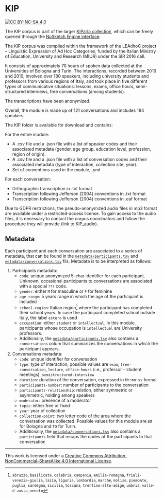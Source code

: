 # KIP

[![CC BY-NC-SA 4.0][cc-by-nc-sa-shield]][cc-by-nc-sa]

The KIP corpus is part of the larger [KIParla collection](www.kiparla.it),
which can be freely queried through the [NoSketch Engine interface](https://kiparla.it/search/).

The KIP corpus was compiled within the framework of the LEAdhoC project – Linguistic Expression
of Ad Hoc Categories, funded by the Italian Ministry of Education, University and Research (MIUR)
under the SIR 2016 call.

It consists of approximately 70 hours of spoken data collected at the Universities of Bologna and
Turin. The interactions, recorded between 2016 and 2019, involved over 180 speakers, including
university students and professors from various regions of Italy, and took place in five different
types of communicative situations: lessons, exams, office hours, semi-structured interviews,
free conversations (among students).

The transcriptions have been anonymized.

Overall, the module is made up of 121 conversations and includes 184 speakers.

The KIP folder is available for download and contains:

For the entire module:

* A .csv file and a .json file with a list of speaker codes and their associated metadata
  (gender, age group, education level, profession, region of origin).
* A .csv file and a .json file with a list of conversation codes and their associated metadata
  (type of interaction, collection site, year).
* Set of conventions used in the module, .yml

For each conversation:

* Orthographic transcription in .txt format
* Transcription following Jefferson (2004) conventions in .txt format
* Transcription following Jefferson (2004) conventions in .eaf format

Due to GDPR restrictions, the pseudo-anonymized audio files in mp3 format are available under a
restricted-access license.
To gain access to the audio files, it is necessary to contact the corpus coordinators and follow
the procedure they will provide (link to KIP_audio).

## Metadata

Each participant and each conversation are associated to a series of metadata, that can be found in the
[`metadata/participants.tsv`](metadata/participants.tsv) and [`metadata/conversations.tsv`](metadata/conversations.tsv) fils.
Metadata is to be interpreted as follows:

1. Participants metadata:
    - `code`: unique anonymized 5-char identifier for each participant. Unknown, occasional participants
     to conversations are associated with a special `???` code.
    - `gender`: either `M` for masculine or `F` for feminine
    - `age-range`: 5 years range in which the age of the participant is included
    - `school-region`: Italian region[^1] where the participant has completed their school years.
     In case the participant completed school outside Italy, the label `estero` is used
    - `occupation`: either `student` or `intellectual`. In this module, participants whose occupation
     is `intellectual` are University professors.
	- Additionally, the [`metadata/participants.tsv`](metadata/participants.tsv) also contains a `conversations`
colum that summarizes the conversations in which the participant appears.
2. Conversations metadata:
   - `code`: unique identifier for conversation
   - `type`: type of interaction, possible values are `exam`, `free-conversation`, `lecture`, `office-hours` (i.e., professor - student meetings), `semistructured-interview`
   - `duration`: duration of the conversation, expressed in `hh:mm:ss` format
   - `participants-number`: number of participants to the conversation
   - `participants-relationship`: relation, either symmetric or asymmetric, holding among speakers
   - `moderator`: presence of a moderator
   - `topic`: either free or fixed
   - `year`: year of collection
   - `collection-point`: two letter code of the area where the conversation was collected. Possible values for this module are `BO` for Bologna and `TO` for Turin.
   - Additionally, the [`metadata/conversations.tsv`](metadata/conversations.tsv) also contains a `participants` field that recaps the codes of the participants to that conversation

[^1]: `abruzzo`, `basilicata`, `calabria`, `campania`, `emilia-romagna`, `friuli-venezia-giulia`, `lazio`, `liguria`, `lombardia`, `marche`, `molise`, `piemonte`, `puglia`, `sardegna`, `sicilia`, `toscana`, `trentino-alto-adige`, `umbria`, `valle-d-aosta`, `veneto`
-----

This work is licensed under a
[Creative Commons Attribution-NonCommercial-ShareAlike 4.0 International License][cc-by-nc-sa].

<!-- [![CC BY-NC-SA 4.0][cc-by-nc-sa-image]][cc-by-nc-sa] -->

[cc-by-nc-sa]: http://creativecommons.org/licenses/by-nc-sa/4.0/
[cc-by-nc-sa-image]: https://licensebuttons.net/l/by-nc-sa/4.0/88x31.png
[cc-by-nc-sa-shield]: https://img.shields.io/badge/License-CC%20BY--NC--SA%204.0-lightgrey.svg